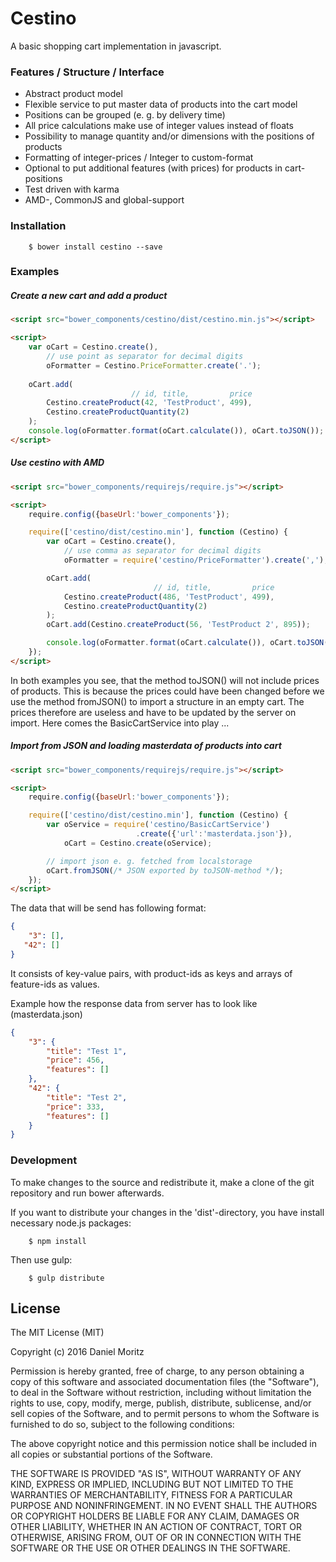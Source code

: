 # Cestino

A basic shopping cart implementation in javascript.

### Features / Structure / Interface
* Abstract product model
* Flexible service to put master data of products into the cart model
* Positions can be grouped (e. g. by delivery time)
* All price calculations make use of integer values instead of floats
* Possibility to manage quantity and/or dimensions with the positions of products
* Formatting of integer-prices / Integer to custom-format
* Optional to put additional features (with prices) for products in cart-positions
* Test driven with karma
* AMD-, CommonJS and global-support 

### Installation

```shell
    $ bower install cestino --save
```

### Examples

##### Create a new cart and add a product

```html
<script src="bower_components/cestino/dist/cestino.min.js"></script>

<script>
    var oCart = Cestino.create(),
        // use point as separator for decimal digits
        oFormatter = Cestino.PriceFormatter.create('.');
        
    oCart.add(
                           // id, title,         price
        Cestino.createProduct(42, 'TestProduct', 499),
        Cestino.createProductQuantity(2)
    );
    console.log(oFormatter.format(oCart.calculate()), oCart.toJSON());
</script>
```

##### Use cestino with AMD

```html
<script src="bower_components/requirejs/require.js"></script>

<script>
    require.config({baseUrl:'bower_components'});

    require(['cestino/dist/cestino.min'], function (Cestino) {
        var oCart = Cestino.create(),
            // use comma as separator for decimal digits
            oFormatter = require('cestino/PriceFormatter').create(',');

        oCart.add(
                                // id, title,         price
            Cestino.createProduct(486, 'TestProduct', 499),
            Cestino.createProductQuantity(2)
        );
        oCart.add(Cestino.createProduct(56, 'TestProduct 2', 895));

        console.log(oFormatter.format(oCart.calculate()), oCart.toJSON());
    });
</script>
```

In both examples you see, that the method toJSON() will not include
prices of products. This is because the prices could have been changed
before we use the method fromJSON() to import a structure in an empty
cart. The prices therefore are useless and have to be updated by the
server on import.
Here comes the BasicCartService into play ...

##### Import from JSON and loading masterdata of products into cart

```html
<script src="bower_components/requirejs/require.js"></script>

<script>
    require.config({baseUrl:'bower_components'});

    require(['cestino/dist/cestino.min'], function (Cestino) {
        var oService = require('cestino/BasicCartService')
                            .create({'url':'masterdata.json'}),
            oCart = Cestino.create(oService);

        // import json e. g. fetched from localstorage
        oCart.fromJSON(/* JSON exported by toJSON-method */);
    });
</script>
```

The data that will be send has following format:
```json
{
    "3": [],
   "42": [] 
}
```
It consists of key-value pairs, with product-ids as keys and arrays of
feature-ids as values.

Example how the response data from server has to look like (masterdata.json)
```json
{
    "3": {
        "title": "Test 1",
        "price": 456,
        "features": []
    },
    "42": {
        "title": "Test 2",
        "price": 333,
        "features": []
    }
}
```

### Development

To make changes to the source and redistribute it, make a clone of the
git repository and run bower afterwards.

If you want to distribute your changes in the 'dist'-directory, you have
install necessary node.js packages:
```shell
    $ npm install
```

Then use gulp:

```shell
    $ gulp distribute
```

## License

The MIT License (MIT)

Copyright (c) 2016 Daniel Moritz

Permission is hereby granted, free of charge, to any person obtaining a copy of
this software and associated documentation files (the "Software"), to deal in
the Software without restriction, including without limitation the rights to
use, copy, modify, merge, publish, distribute, sublicense, and/or sell copies of
the Software, and to permit persons to whom the Software is furnished to do so,
subject to the following conditions:

The above copyright notice and this permission notice shall be included in all
copies or substantial portions of the Software.

THE SOFTWARE IS PROVIDED "AS IS", WITHOUT WARRANTY OF ANY KIND, EXPRESS OR
IMPLIED, INCLUDING BUT NOT LIMITED TO THE WARRANTIES OF MERCHANTABILITY, FITNESS
FOR A PARTICULAR PURPOSE AND NONINFRINGEMENT. IN NO EVENT SHALL THE AUTHORS OR
COPYRIGHT HOLDERS BE LIABLE FOR ANY CLAIM, DAMAGES OR OTHER LIABILITY, WHETHER
IN AN ACTION OF CONTRACT, TORT OR OTHERWISE, ARISING FROM, OUT OF OR IN
CONNECTION WITH THE SOFTWARE OR THE USE OR OTHER DEALINGS IN THE SOFTWARE.